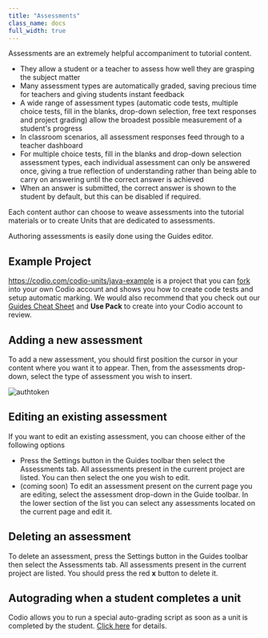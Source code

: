 ```yaml
---
title: "Assessments"
class_name: docs
full_width: true
---
```


Assessments are an extremely helpful accompaniment to tutorial content.

- They allow a student or a teacher to assess how well they are grasping the subject matter
- Many assessment types are automatically graded, saving precious time for teachers and giving students instant feedback
- A wide range of assessment types (automatic code tests, multiple choice tests, fill in the blanks, drop-down selection, free text responses and project grading) allow the broadest possible measurement of a student's progress
- In classroom scenarios, all assessment responses feed through to a teacher dashboard
- For multiple choice tests, fill in the blanks and drop-down selection assessment types, each individual assessment can only be answered once, giving a true reflection of understanding rather than being able to carry on answering until the correct answer is achieved
- When an answer is submitted, the correct answer is shown to the student by default, but this can be disabled if required.

Each content author can choose to weave assessments into the tutorial materials or to create Units that are dedicated to assessments.

Authoring assessments is easily done using the Guides editor.

## Example Project
https://codio.com/codio-units/java-example is a project that you can [fork](/docs/ide/features/fork/) into your own Codio account and shows you how to create code tests and setup automatic marking. We would also recommend that you check out our [Guides Cheat Sheet](https://codio.com/home/starter-packs/cb114a27-d88e-4b74-a2a0-518ccb30dc44/) and **Use Pack** to create into your Codio account to review. 


## Adding a new assessment
To add a new assessment, you should first position the cursor in your content where you want it to appear. Then, from the assessments drop-down, select the type of assessment you wish to insert.

<img alt="authtoken" src="/img/docs/guides/add_assessment.png" class="simple"/>

## Editing an existing assessment
If you want to edit an existing assessment, you can choose either of the following options

- Press the Settings button in the Guides toolbar then select the Assessments tab. All assessments present in the current project are listed. You can then select the one you wish to edit.
- (coming soon) To edit an assessment present on the current page you are editing, select the assessment drop-down in the Guide toolbar. In the lower section of the list you can select any assessments located on the current page and edit it.

## Deleting an assessment
To delete an assessment, press the Settings button in the Guides toolbar then select the Assessments tab. All assessments present in the current project are listed. You should press the red **x** button to delete it.

## Autograding when a student completes a unit
Codio allows you to run a special auto-grading script as soon as a unit is completed by the student. [Click here](/docs/classes/unitmanagement/autograde/) for details.
